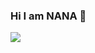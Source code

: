 ### Hi I am NANA 👋

<a href="www.instagram.com"><img src="https://img.shields.io/badge/Instagram-E4405F?style=flat-square&logo=instagram&logoColor=white"/></a>
<!--
**nananium/nananium** is a ✨ _special_ ✨ repository because its `README.md` (this file) appears on your GitHub profile.

Here are some ideas to get you started:

- 🔭 I’m currently working on ...
- 🌱 I’m currently learning ...
- 👯 I’m looking to collaborate on ...
- 🤔 I’m looking for help with ...
- 💬 Ask me about ...
- 📫 How to reach me: ...
- 😄 Pronouns: ...
- ⚡ Fun fact: ...
-->
